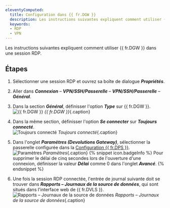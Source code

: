 ```yaml
---
eleventyComputed:
  title: Configuration dans {{ fr.DGW }}
  description: Les instructions suivantes expliquent comment utiliser {{ fr.DGW }} dans une session RDP.
  keywords:
  - RDP
  - VPN
---
```

Les instructions suivantes expliquent comment utiliser {{ fr.DGW }} dans une session RDP.

## Étapes 

1. Sélectionner une session RDP et ouvrez sa boîte de dialogue ***Propriétés***. 
1. Aller dans ***Connexion*** – ***VPN/SSH/Passerelle*** – ***VPN/SSH/Passerelle*** – ***Général***.
1. Dans la section ***Général***, définisser l'option ***Type*** sur {{ fr.DGW }}.  
![{{ fr.DGW }}](/img/fr/server/DGW0008.png) 
*{{ fr.DGW }}*{.caption} 
1. Dans la même section, définisser l'option ***Se connecter*** sur ***Toujours connecté***.  
![Toujours connecté](/img/fr/server/DGW0009.png) 
*Toujours connecté*{.caption} 
1. Dans l'onglet ***Paramètres (Devolutions Gateway)***, sélectionner la passerelle configurée dans la [Configuration {{ fr.DPS }}](/server/dgw/fr/server-configuration/).  
![Paramètres](/img/fr/server/DGW0007.png) 
*Paramètres*{.caption} 
{% snippet icon.badgeInfo %}
Pour supprimer le délai de cinq secondes lors de l'ouverture d'une connexion, définisser la valeur ***Délai*** comme 0 dans l'onglet ***Avancé***.
{% endsnippet %}  

6. Une fois la session RDP connectée, l'entrée de journal suivante doit se trouver dans ***Rapports – Journaux de la source de données***, qui sont situés dans l'interface web de {{ fr.DVLS }}.  
![Rapports – Journaux de la source de données](/img/fr/server/DGW0010.png) 
*Rapports – Journaux de la source de données*{.caption} 
